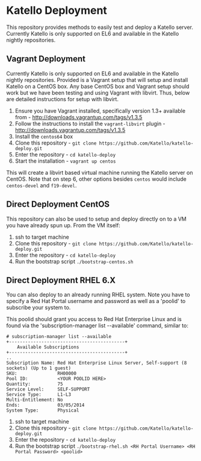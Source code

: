 # Katello Deployment

This repository provides methods to easily test and deploy a Katello server. 
Currently Katello is only supported on EL6 and available in the Katello nightly repositories.

## Vagrant Deployment

Currently Katello is only supported on EL6 and available in the Katello nightly repositories. Provided
is a Vagrant setup that will setup and install Katello on a CentOS box. Any base CentOS box and Vagrant 
setup should work but we have been testing and using Vagrant with libvirt. Thus, below are detailed instructions
for setup with libvirt.

1. Ensure you have Vagrant installed, specifically version 1.3+ available from - http://downloads.vagrantup.com/tags/v1.3.5
2. Follow the instructions to install the `vagrant-libvirt` plugin - http://downloads.vagrantup.com/tags/v1.3.5
3. Install the `centos64` box
4. Clone this repository - `git clone https://github.com/Katello/katello-deploy.git`
5. Enter the repository - `cd katello-deploy`
6. Start the installation - `vagrant up centos`

This will create a libvirt based virtual machine running the Katello server on CentOS. Note that on step 6, other options besides `centos` would include `centos-devel` and `f19-devel`.

## Direct Deployment CentOS

This repository can also be used to setup and deploy directly on to a VM you have already spun up. From 
the VM itself:

1. ssh to target machine
2. Clone this repository - `git clone https://github.com/Katello/katello-deploy.git`
3. Enter the repository - `cd katello-deploy`
4. Run the bootstrap script `./bootstrap-centos.sh`


## Direct Deployment RHEL 6.X

You can also deploy to an already running RHEL system.  Note you have to specify a Red Hat Portal username and password as well as a 'poolid' to subscribe your system to.

This poolid should grant you access to Red Hat Enterprise Linux and is found via the 'subscription-manager list --available' command, similar to:

```
# subscription-manager list --available
+-------------------------------------------+
    Available Subscriptions
+-------------------------------------------+
..
Subscription Name: Red Hat Enterprise Linux Server, Self-support (8 sockets) (Up to 1 guest)
SKU:               RH00000
Pool ID:           <YOUR POOLID HERE>
Quantity:          75
Service Level:     SELF-SUPPORT
Service Type:      L1-L3
Multi-Entitlement: No
Ends:              03/05/2014
System Type:       Physical
```

1. ssh to target machine
2. Clone this repository - `git clone https://github.com/Katello/katello-deploy.git`
3. Enter the repository - `cd katello-deploy`
4. Run the bootstrap script `./bootstrap-rhel.sh <RH Portal Username> <RH Portal Password> <poolid>`

